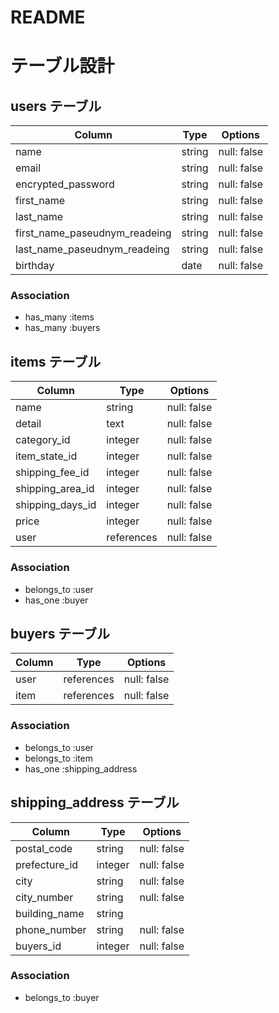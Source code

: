 # README

# テーブル設計

## users テーブル

| Column                        | Type    | Options     |
| ------------------------------| ------- | ----------- |
| name                          | string  | null: false |
| email                         | string  | null: false |
| encrypted_password            | string  | null: false |
| first_name                    | string  | null: false |
| last_name                     | string  | null: false |
| first_name_paseudnym_readeing | string  | null: false |
| last_name_paseudnym_readeing  | string  | null: false |
| birthday                      | date    | null: false |

### Association

- has_many :items
- has_many :buyers

## items テーブル

| Column              | Type        | Options     |
| ------------------- | ----------- | ----------- |
| name                | string      | null: false |
| detail              | text        | null: false |
| category_id         | integer     | null: false |
| item_state_id       | integer     | null: false |
| shipping_fee_id     | integer     | null: false |
| shipping_area_id    | integer     | null: false |
| shipping_days_id    | integer     | null: false |
| price               | integer     | null: false |
| user                | references  | null: false |

### Association

- belongs_to :user
- has_one    :buyer

## buyers テーブル

| Column   |  Type       | Options     |
| ---------| ----------- | ------------|
| user     | references  | null: false |
| item     | references  | null: false |


### Association


- belongs_to :user
- belongs_to :item
- has_one :shipping_address

## shipping_address テーブル

| Column          | Type     | Options     |
| --------------- | -------- | ------------|
| postal_code     | string   | null: false |
| prefecture_id   | integer  | null: false |
| city            | string   | null: false |
| city_number     | string   | null: false |
| building_name   | string   |             |
| phone_number    | string   | null: false |
| buyers_id       | integer  | null: false |

### Association

- belongs_to :buyer




